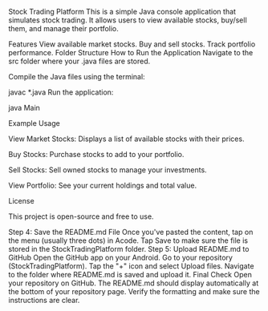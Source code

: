 Stock Trading Platform
This is a simple Java console application that simulates stock trading. It allows users to view available stocks, buy/sell them, and manage their portfolio.

Features
View available market stocks.
Buy and sell stocks.
Track portfolio performance.
Folder Structure
How to Run the Application
Navigate to the src folder where your .java files are stored.

Compile the Java files using the terminal:

javac *.java
Run the application:

java Main

Example Usage

View Market Stocks: Displays a list of available stocks with their prices.

Buy Stocks: Purchase stocks to add to your portfolio.

Sell Stocks: Sell owned stocks to manage your investments.

View Portfolio: See your current holdings and total value.

License

This project is open-source and free to use.

Step 4: Save the README.md File
Once you've pasted the content, tap on the menu (usually three dots) in Acode.
Tap Save to make sure the file is stored in the StockTradingPlatform folder.
Step 5: Upload README.md to GitHub
Open the GitHub app on your Android.
Go to your repository (StockTradingPlatform).
Tap the "+" icon and select Upload files.
Navigate to the folder where README.md is saved and upload it.
Final Check
Open your repository on GitHub.
The README.md should display automatically at the bottom of your repository page.
Verify the formatting and make sure the instructions are clear.

